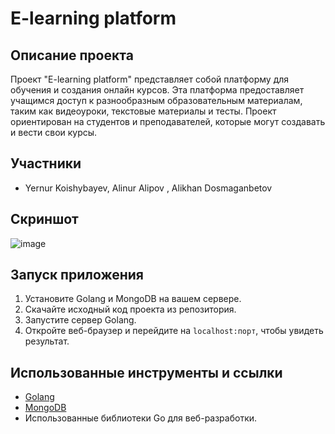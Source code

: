 # E-learning platform

## Описание проекта

Проект "E-learning platform" представляет собой платформу для обучения и создания онлайн курсов. Эта платформа предоставляет учащимся доступ к разнообразным образовательным материалам, таким как видеоуроки, текстовые материалы и тесты. Проект ориентирован на студентов и преподавателей, которые могут создавать и вести свои курсы.

## Участники

- Yernur Koishybayev, Alinur Alipov , Alikhan Dosmaganbetov

## Скриншот

![image](https://github.com/YernurSnowy/GO/assets/120705475/692a417a-ee55-4829-b3b5-de6da112f3f2)


## Запуск приложения

1. Установите Golang и MongoDB на вашем сервере.
2. Скачайте исходный код проекта из репозитория.
3. Запустите сервер Golang.
4. Откройте веб-браузер и перейдите на `localhost:порт`, чтобы увидеть результат.

## Использованные инструменты и ссылки

- [Golang](https://golang.org/)
- [MongoDB](https://www.mongodb.com/)
- Использованные библиотеки Go для веб-разработки.
